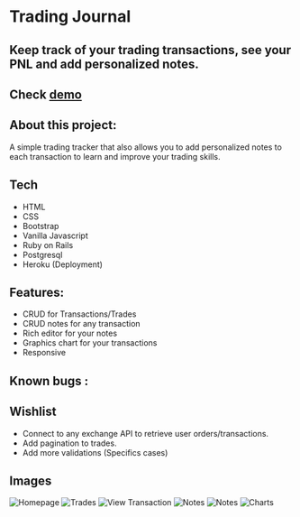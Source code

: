 # Trading Journal
##  Keep track of your trading transactions, see your PNL and add personalized notes.

## Check [demo](https://trading-journal-ga.herokuapp.com/) 


## About this project:
A simple trading tracker that also allows you to add personalized notes to each transaction to learn and improve your trading skills.

## Tech

- HTML
- CSS
- Bootstrap
- Vanilla Javascript
- Ruby on Rails
- Postgresql
- Heroku (Deployment)

## Features:
- CRUD for Transactions/Trades
- CRUD notes for any transaction
- Rich editor for your notes
- Graphics chart for your transactions
- Responsive

## Known bugs :


## Wishlist
- Connect to any exchange API to retrieve user orders/transactions.
- Add pagination to trades.
- Add more validations (Specifics cases)


## Images
![Homepage](https://codeshapes.nimbusweb.me/box/attachment/6562003/pkvxfty193ffobfgaa74/nBdCoZsIv6OHr683/screenshot-trading-journal-ga.herokuapp.com-2022.02.04-09_31_13.png  "Homepage")
![Trades](https://codeshapes.nimbusweb.me/box/attachment/6562007/whe5ziavp1pm4arebyto/NmuNNNb1kqJ4kZro/screenshot-trading-journal-ga.herokuapp.com-2022.02.04-09_39_09.png "Trades")
![View Transaction](https://codeshapes.nimbusweb.me/box/attachment/6562011/airxaodpxkw2out7h1ln/yWptqk3Pp8EbUxr5/screenshot-trading-journal-ga.herokuapp.com-2022.02.04-09_40_30.png "View Transaction")
![Notes](https://codeshapes.nimbusweb.me/box/attachment/6562019/b9e7xpyt44dc2w27ud2i/Ez6lBkzlQq9iWGB9/screenshot-trading-journal-ga.herokuapp.com-2022.02.04-09_43_12.png "Notes")
![Notes](https://codeshapes.nimbusweb.me/box/attachment/6562033/8366pwyyncf5y7p1g47f/sRMM0IBsilFzpS2F/screenshot-trading-journal-ga.herokuapp.com-2022.02.04-09_48_44.png "Notes")
![Charts](https://codeshapes.nimbusweb.me/box/attachment/6562031/i1w4325ieyp3oh3q0sxv/iWKocqPNJms2BWNT/screenshot-trading-journal-ga.herokuapp.com-2022.02.04-09_47_09.png "Charts")